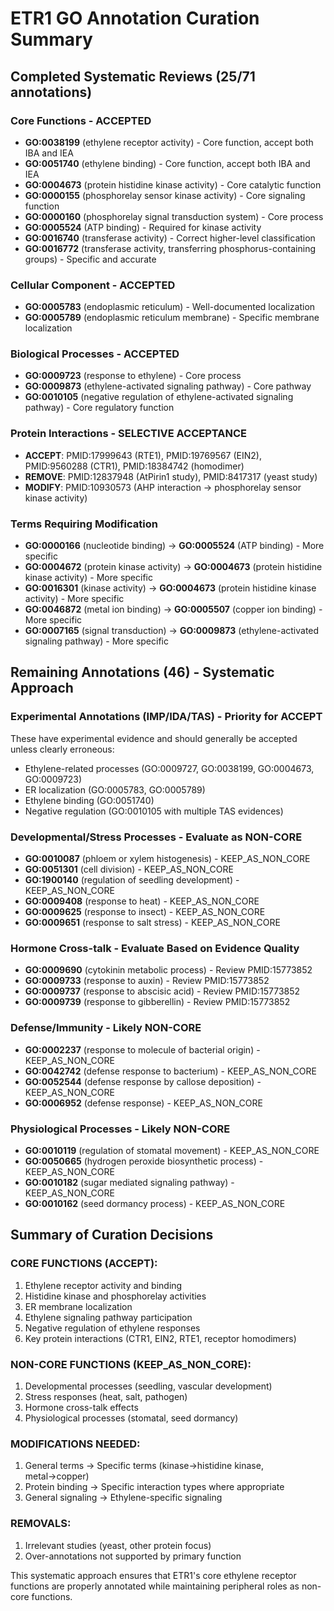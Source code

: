 # ETR1 GO Annotation Curation Summary

## Completed Systematic Reviews (25/71 annotations)

### Core Functions - ACCEPTED
- **GO:0038199** (ethylene receptor activity) - Core function, accept both IBA and IEA
- **GO:0051740** (ethylene binding) - Core function, accept both IBA and IEA
- **GO:0004673** (protein histidine kinase activity) - Core catalytic function
- **GO:0000155** (phosphorelay sensor kinase activity) - Core signaling function
- **GO:0000160** (phosphorelay signal transduction system) - Core process
- **GO:0005524** (ATP binding) - Required for kinase activity
- **GO:0016740** (transferase activity) - Correct higher-level classification
- **GO:0016772** (transferase activity, transferring phosphorus-containing groups) - Specific and accurate

### Cellular Component - ACCEPTED
- **GO:0005783** (endoplasmic reticulum) - Well-documented localization
- **GO:0005789** (endoplasmic reticulum membrane) - Specific membrane localization

### Biological Processes - ACCEPTED
- **GO:0009723** (response to ethylene) - Core process
- **GO:0009873** (ethylene-activated signaling pathway) - Core pathway
- **GO:0010105** (negative regulation of ethylene-activated signaling pathway) - Core regulatory function

### Protein Interactions - SELECTIVE ACCEPTANCE
- **ACCEPT**: PMID:17999643 (RTE1), PMID:19769567 (EIN2), PMID:9560288 (CTR1), PMID:18384742 (homodimer)
- **REMOVE**: PMID:12837948 (AtPirin1 study), PMID:8417317 (yeast study)
- **MODIFY**: PMID:10930573 (AHP interaction → phosphorelay sensor kinase activity)

### Terms Requiring Modification
- **GO:0000166** (nucleotide binding) → **GO:0005524** (ATP binding) - More specific
- **GO:0004672** (protein kinase activity) → **GO:0004673** (protein histidine kinase activity) - More specific
- **GO:0016301** (kinase activity) → **GO:0004673** (protein histidine kinase activity) - More specific
- **GO:0046872** (metal ion binding) → **GO:0005507** (copper ion binding) - More specific
- **GO:0007165** (signal transduction) → **GO:0009873** (ethylene-activated signaling pathway) - More specific

## Remaining Annotations (46) - Systematic Approach

### Experimental Annotations (IMP/IDA/TAS) - Priority for ACCEPT
These have experimental evidence and should generally be accepted unless clearly erroneous:
- Ethylene-related processes (GO:0009727, GO:0038199, GO:0004673, GO:0009723)
- ER localization (GO:0005783, GO:0005789)
- Ethylene binding (GO:0051740)
- Negative regulation (GO:0010105 with multiple TAS evidences)

### Developmental/Stress Processes - Evaluate as NON-CORE
- **GO:0010087** (phloem or xylem histogenesis) - KEEP_AS_NON_CORE
- **GO:0051301** (cell division) - KEEP_AS_NON_CORE
- **GO:1900140** (regulation of seedling development) - KEEP_AS_NON_CORE
- **GO:0009408** (response to heat) - KEEP_AS_NON_CORE
- **GO:0009625** (response to insect) - KEEP_AS_NON_CORE
- **GO:0009651** (response to salt stress) - KEEP_AS_NON_CORE

### Hormone Cross-talk - Evaluate Based on Evidence Quality
- **GO:0009690** (cytokinin metabolic process) - Review PMID:15773852
- **GO:0009733** (response to auxin) - Review PMID:15773852
- **GO:0009737** (response to abscisic acid) - Review PMID:15773852
- **GO:0009739** (response to gibberellin) - Review PMID:15773852

### Defense/Immunity - Likely NON-CORE
- **GO:0002237** (response to molecule of bacterial origin) - KEEP_AS_NON_CORE
- **GO:0042742** (defense response to bacterium) - KEEP_AS_NON_CORE
- **GO:0052544** (defense response by callose deposition) - KEEP_AS_NON_CORE
- **GO:0006952** (defense response) - KEEP_AS_NON_CORE

### Physiological Processes - Likely NON-CORE
- **GO:0010119** (regulation of stomatal movement) - KEEP_AS_NON_CORE
- **GO:0050665** (hydrogen peroxide biosynthetic process) - KEEP_AS_NON_CORE
- **GO:0010182** (sugar mediated signaling pathway) - KEEP_AS_NON_CORE
- **GO:0010162** (seed dormancy process) - KEEP_AS_NON_CORE

## Summary of Curation Decisions

### CORE FUNCTIONS (ACCEPT):
1. Ethylene receptor activity and binding
2. Histidine kinase and phosphorelay activities
3. ER membrane localization
4. Ethylene signaling pathway participation
5. Negative regulation of ethylene responses
6. Key protein interactions (CTR1, EIN2, RTE1, receptor homodimers)

### NON-CORE FUNCTIONS (KEEP_AS_NON_CORE):
1. Developmental processes (seedling, vascular development)
2. Stress responses (heat, salt, pathogen)
3. Hormone cross-talk effects
4. Physiological processes (stomatal, seed dormancy)

### MODIFICATIONS NEEDED:
1. General terms → Specific terms (kinase→histidine kinase, metal→copper)
2. Protein binding → Specific interaction types where appropriate
3. General signaling → Ethylene-specific signaling

### REMOVALS:
1. Irrelevant studies (yeast, other protein focus)
2. Over-annotations not supported by primary function

This systematic approach ensures that ETR1's core ethylene receptor functions are properly annotated while maintaining peripheral roles as non-core functions.